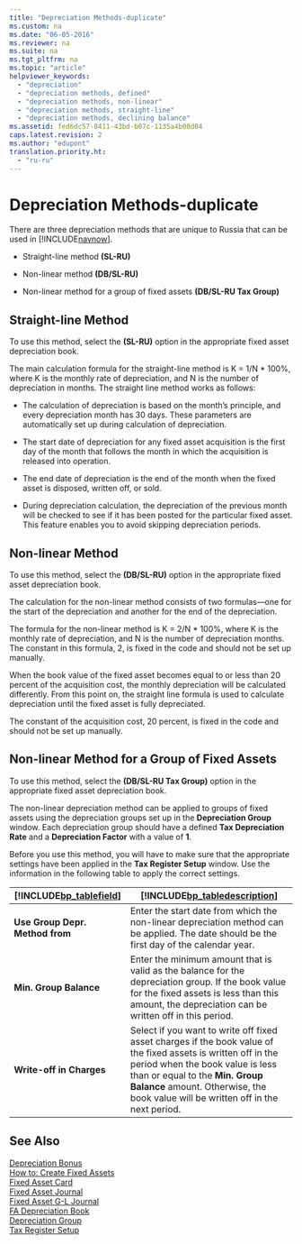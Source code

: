 ```yaml
---
title: "Depreciation Methods-duplicate"
ms.custom: na
ms.date: "06-05-2016"
ms.reviewer: na
ms.suite: na
ms.tgt_pltfrm: na
ms.topic: "article"
helpviewer_keywords: 
  - "depreciation"
  - "depreciation methods, defined"
  - "depreciation methods, non-linear"
  - "depreciation methods, straight-line"
  - "depreciation methods, declining balance"
ms.assetid: fed6dc57-8411-43bd-b07c-1135a4b00d04
caps.latest.revision: 2
ms.author: "edupont"
translation.priority.ht: 
  - "ru-ru"
---
```

# Depreciation Methods-duplicate
There are three depreciation methods that are unique to Russia that can be used in [!INCLUDE[navnow](../../ApplicationDesign/includes/navnow_md.md)].  
  
-   Straight\-line method **\(SL\-RU\)**  
  
-   Non\-linear method **\(DB\/SL\-RU\)**  
  
-   Non\-linear method for a group of fixed assets **\(DB\/SL\-RU Tax Group\)**  
  
## Straight\-line Method  
 To use this method, select the **\(SL\-RU\)** option in the appropriate fixed asset depreciation book.  
  
 The main calculation formula for the straight\-line method is K \= 1\/N \* 100%, where K is the monthly rate of depreciation, and N is the number of depreciation in months. The straight line method works as follows:  
  
-   The calculation of depreciation is based on the month’s principle, and every depreciation month has 30 days. These parameters are automatically set up during calculation of depreciation.  
  
-   The start date of depreciation for any fixed asset acquisition is the first day of the month that follows the month in which the acquisition is released into operation.  
  
-   The end date of depreciation is the end of the month when the fixed asset is disposed, written off, or sold.  
  
-   During depreciation calculation, the depreciation of the previous month will be checked to see if it has been posted for the particular fixed asset. This feature enables you to avoid skipping depreciation periods.  
  
## Non\-linear Method  
 To use this method, select the **\(DB\/SL\-RU\)** option in the appropriate fixed asset depreciation book.  
  
 The calculation for the non\-linear method consists of two formulas—one for the start of the depreciation and another for the end of the depreciation.  
  
 The formula for the non\-linear method is K \= 2\/N \* 100%, where K is the monthly rate of depreciation, and N is the number of depreciation months. The constant in this formula, 2, is fixed in the code and should not be set up manually.  
  
 When the book value of the fixed asset becomes equal to or less than 20 percent of the acquisition cost, the monthly depreciation will be calculated differently. From this point on, the straight line formula is used to calculate depreciation until the fixed asset is fully depreciated.  
  
 The constant of the acquisition cost, 20 percent, is fixed in the code and should not be set up manually.  
  
## Non\-linear Method for a Group of Fixed Assets  
 To use this method, select the **\(DB\/SL\-RU Tax Group\)** option in the appropriate fixed asset depreciation book.  
  
 The non\-linear depreciation method can be applied to groups of fixed assets using the depreciation groups set up in the **Depreciation Group** window. Each depreciation group should have a defined **Tax Depreciation Rate** and a **Depreciation Factor** with a value of **1**.  
  
 Before you use this method, you will have to make sure that the appropriate settings have been applied in the **Tax Register Setup** window. Use the information in the following table to apply the correct settings.  
  
|[!INCLUDE[bp_tablefield](../../ApplicationDesign/includes/bp_tablefield_md.md)]|[!INCLUDE[bp_tabledescription](../../ApplicationDesign/includes/bp_tabledescription_md.md)]|  
|---------------------------------|---------------------------------------|  
|**Use Group Depr. Method from**|Enter the start date from which the non\-linear depreciation method can be applied. The date should be the first day of the calendar year.|  
|**Min. Group Balance**|Enter the minimum amount that is valid as the balance for the depreciation group. If the book value for the fixed assets is less than this amount, the depreciation can be written off in this period.|  
|**Write\-off in Charges**|Select if you want to write off fixed asset charges if the book value of the fixed assets is written off in the period when the book value is less than or equal to the **Min. Group Balance** amount. Otherwise, the book value will be written off in the next period.|  
  
## See Also  
 [Depreciation Bonus](../../LocalFunctionalityForMicrosoftDynamicsNav2016/Russia/depreciation-bonus.md)   
 [How to: Create Fixed Assets](../../Finance/how-to-create-fixed-assets.md)   
 [Fixed Asset Card](../Topic/\($%20N_5600%20Fixed%20Asset%20Card%20$\).md)   
 [Fixed Asset Journal](../Topic/\($%20N_5629%20Fixed%20Asset%20Journal%20$\).md)   
 [Fixed Asset G\-L Journal](../Topic/\($%20N_5628%20Fixed%20Asset%20G-L%20Journal%20$\).md)   
 [FA Depreciation Book](../Topic/\($%20T_5612%20FA%20Depreciation%20Book%20$\).md)   
 [Depreciation Group](../../LocalFunctionalityForMicrosoftDynamicsNav2016/Russia/-$-t_12476-depreciation-group-$-.md)   
 [Tax Register Setup](../../LocalFunctionalityForMicrosoftDynamicsNav2016/Russia/-$-t_17236-tax-register-setup-$-.md)